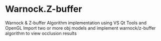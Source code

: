 # Warnock.Z-buffer
Warnock &amp; Z-buffer Algorithm implementation using VS Qt Tools and OpenGL
Import two or more obj models and implement warnock/z-buffer algorithm to view occlusion results
